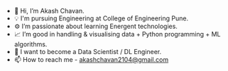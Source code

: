 - 👋 Hi, I’m Akash Chavan.
- 💡 I'm pursuing Engineering at College of Engineering Pune.
- ⚙️ I’m passionate about learning Energent technologies.
- 📈 I’m good in handling & visualising data + Python programming + ML algorithms.
- 🔮 I want to become a Data Scientist / DL Engineer.
- 📫 How to reach me - akashchavan2104@gmail.com 

<!---
akashchavan2104/akashchavan2104 is a ✨ special ✨ repository because its `README.md` (this file) appears on your GitHub profile.
You can click the Preview link to take a look at your changes.
--->
